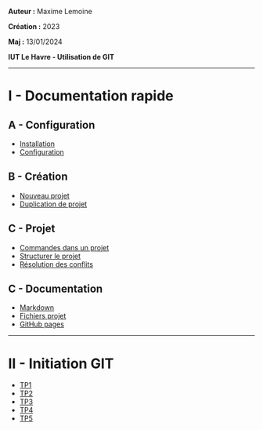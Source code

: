 **Auteur :** Maxime Lemoine

**Création :** 2023

**Maj :** 13/01/2024

**IUT Le Havre - Utilisation de GIT**

---

# I - Documentation rapide

## A - Configuration

* [Installation](https://github.com/Maximeuuu/initiation_GIT/tree/main/Documentation/Installation.md)
* [Configuration](https://github.com/Maximeuuu/initiation_GIT/tree/main/Documentation/ConfigurationGit.md)

## B - Création

* [Nouveau projet](https://github.com/Maximeuuu/initiation_GIT/tree/main/Documentation/NouveauProjet.md)
* [Duplication de projet](https://github.com/Maximeuuu/initiation_GIT/tree/main/Documentation/DuplicationProjets.md)

## C - Projet

* [Commandes dans un projet](https://github.com/Maximeuuu/initiation_GIT/tree/main/Documentation/CommandesProjet.md)
* [Structurer le projet](https://github.com/Maximeuuu/initiation_GIT/tree/main/Documentation/StructurationProjet.md)
* [Résolution des conflits](https://github.com/Maximeuuu/initiation_GIT/tree/main/Documentation/Conflits.md)

## C - Documentation

* [Markdown](https://github.com/Maximeuuu/initiation_GIT/tree/main/Documentation/Markdown.md)
* [Fichiers projet](https://github.com/Maximeuuu/initiation_GIT/tree/main/Documentation/FichiersProjet.md)
* [GitHub pages](https://github.com/Maximeuuu/initiation_GIT/tree/main/Documentation/GitHubPages.md)

---

# II - Initiation GIT

* [TP1](https://github.com/Maximeuuu/initiation_GIT/tree/main/TP-exemples/TP1)
* [TP2](https://github.com/Maximeuuu/initiation_GIT/tree/main/TP-exemples/TP2)
* [TP3](https://github.com/Maximeuuu/initiation_GIT/tree/main/TP-exemples/TP3)
* [TP4](https://github.com/Maximeuuu/initiation_GIT/tree/main/TP-exemples/TP4)
* [TP5](https://github.com/Maximeuuu/initiation_GIT/tree/main/TP-exemples/TP5)
